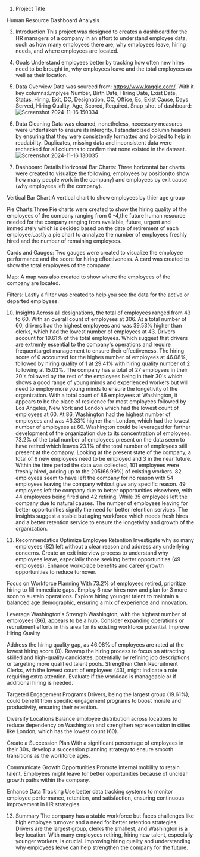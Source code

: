 1. Project Title
   
Human Resource Dashboard Analysis

3. Introduction
This project was designed to creates a dashboard for the HR managers of a company in an effort to understand employee data, such as how many employees there are, why employees leave, hiring needs, and where employees are located.
   
6. Goals
Understand employees better by tracking how often new hires need to be brought in, why employees leave and the total employees as well as their location.

8. Data Overview
Data was sourced from: https://www.kaggle.com/. With it key columns:Emplyee Number, Birth Date, Hiring Date, Exist Date, Status, Hiring, Exit, DC, Designation, OC, Office, Ec, Exist Cause, Days Served, Hiring Quality, Age, Scored, Required.
Snap_shot of dashboard: ![Screenshot 2024-11-16 150334](https://github.com/user-attachments/assets/e1260abe-0042-4bf6-80ac-75ce453ce85b)
7. Data Cleaning
Data was cleaned, nonetheless, necessary measures were undertaken to ensure its intergrity.
I standardized column headers by ensuring that they were consistently formatted and bolded to help in readability.
Duplicates, missing data and inconsistent data were rechecked for all columns to confirm that none existed in the dataset.
![Screenshot 2024-11-16 130035](https://github.com/user-attachments/assets/40d0add5-9790-4470-bf4b-2a08cfb631e2)

9. Dashboard Details
Horizontal Bar Charts: Three horizontal bar charts were created to visualize the following; employees by position(to show how many people work in the company) and employees by exit cause (why employees left the company). 

Vertical Bar Chart:A vertical chart to show employees by thier age group

Pie Charts:Three Pie charts were created to show the hiring quality of the employees of the company ranging from 0 -4,the future human resource needed for the company ranging from available, future, urgent and immediately which is decided based on the date of retirement of each employee.Lastly a pie chart to annalyze the number of employees freshly hired and the number of remaining employees.

Cards and Gauges: Two gauges were created to visualize the employee performance and the score for hiring effectiveness. A card was created to show the total employees of the company.

Map: A map was also created to show where the employees of the company are located.

Filters: Lastly a filter was created to help you see the data for the active or departed employees.

10. Insights
Across all designations, the total of employees ranged from 43 to 60. With an overall count of employees at 306.
At a total number of 60, drivers had the highest employees and was 39.53% higher than clerks, which had the lowest number of employees at 43. Drivers account for 19.61% of the total employees. Which suggest that drivers are extremly essential to the company's operations and require frequenttarget management to ensure their effectiveness.
The hiring score of 0 accounted for the highes number of employees at 46.08%, followed by hiring quality of 1 at 29.41% with hiring quality number of 2 following at 15.03%.
The company has a total of 27 employees in their 20's followed by the rest of the employees being in their 30's which shows a good range of young minds and experienced workers but will need to employ more young minds to ensure the longetivity of the organization.
With a total count of 86 employees at Washington, it appears to be the place of residence for most employees followed by Los Angeles, New York and London which had the lowest count of employees at 60. 
At 86, Washington had the highest number of employees and was 43.33% higher than London, which had the lowest number of employees at 60. Washington could be leveraged for further development of the organization due to its concentration of employees.
73.2% of the total number of employees present on the data seem to have retired which leaves 23.1% of the total number of employees still present at the comapny. Looking at the present state of the company, a total of 6 new employees need to be employed and 3 in the near future.
Within the time period the data was collected, 101 employees were freshly hired, adding up to the 205(66.99%) of existing workers.
82 employees seem to have left the company for no reason with 54 employees leaving the company wihtout give any specific reason. 49 employees left the company due to better opportunities elsewhere, with 44 employees being fired and 42 retiring. While 35 employees left the company due to natural causes. The number of employees leaving for better opportunities signify the need for better retention services.
The insights suggest a stable but aging workforce which needs fresh hires and a better retention service to ensure the longetivity and growth of the organization.

12. Recommendatios
Optimize Employee Retention
Investigate why so many employees (82) left without a clear reason and address any underlying concerns.
Create an exit interview process to understand why employees leave, especially those seeking better opportunities (49 employees).
Enhance workplace benefits and career growth opportunities to reduce turnover.

Focus on Workforce Planning
With 73.2% of employees retired, prioritize hiring to fill immediate gaps. Employ 6 new hires now and plan for 3 more soon to sustain operations.
Explore hiring younger talent to maintain a balanced age demographic, ensuring a mix of experience and innovation.

Leverage Washington's Strength
Washington, with the highest number of employees (86), appears to be a hub. Consider expanding operations or recruitment efforts in this area for its existing workforce potential.
Improve Hiring Quality

Address the hiring quality gap, as 46.08% of employees are rated at the lowest hiring score (0).
Revamp the hiring process to focus on attracting skilled and high-quality candidates, potentially by refining job descriptions or targeting more qualified talent pools.
Strengthen Clerk Recruitment
Clerks, with the lowest count of employees (43), might indicate a role requiring extra attention. Evaluate if the workload is manageable or if additional hiring is needed.

Targeted Engagement Programs
Drivers, being the largest group (19.61%), could benefit from specific engagement programs to boost morale and productivity, ensuring their retention.

Diversify Locations
Balance employee distribution across locations to reduce dependency on Washington and strengthen representation in cities like London, which has the lowest count (60).

Create a Succession Plan
With a significant percentage of employees in their 30s, develop a succession planning strategy to ensure smooth transitions as the workforce ages.

Communicate Growth Opportunities
Promote internal mobility to retain talent. Employees might leave for better opportunities because of unclear growth paths within the company.

Enhance Data Tracking
Use better data tracking systems to monitor employee performance, retention, and satisfaction, ensuring continuous improvement in HR strategies.

13. Summary
The company has a stable workforce but faces challenges like high employee turnover and a need for better retention strategies. Drivers are the largest group, clerks the smallest, and Washington is a key location. With many employees retiring, hiring new talent, especially younger workers, is crucial. Improving hiring quality and understanding why employees leave can help strengthen the company for the future.    


